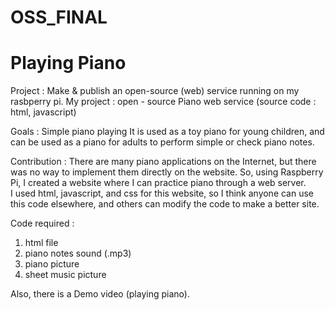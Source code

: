 # OSS_FINAL
# Playing Piano 

Project : Make & publish an open-source (web) service running on my rasbperry pi.
My project : open - source Piano web service
(source code :  html, javascript) 

Goals : Simple piano playing
        It is used as a toy piano for young children, and can be used as a piano for adults to perform simple or check piano notes. 

Contribution : There are many piano applications on the Internet, but there was no way to implement them directly on the website.
                So, using Raspberry Pi, I created a website where I can practice piano through a web server.  
                I used html, javascript, and css for this website, so I think anyone can use this code elsewhere, and others can modify the                 code to make a better site.
        
Code required : 
  1) html file
  2) piano notes sound (.mp3)
  3) piano picture
  4) sheet music picture

Also, there is a Demo video (playing piano).
